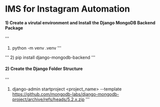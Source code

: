 # IMS for Instagram Automation

#### 1) Create a virutal environment and Install the Django MongoDB Backend Package

'''
1) python -m venv .venv
'''

'''
2) pip install django-mongodb-backend
'''

#### 2) Create the Django Folder Structure 

'''
1) django-admin startproject <project_name> --template https://github.com/mongodb-labs/django-mongodb-project/archive/refs/heads/5.2.x.zip
'''

